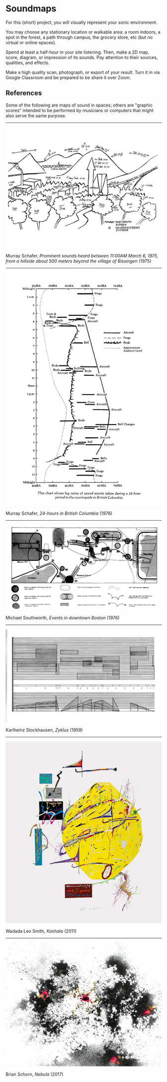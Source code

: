 # Soundmaps

For this (short) project, you will visually represent your sonic environment.

You may choose any stationary location or walkable area: a room indoors, a spot in the forest, a path through campus, the grocery store, etc (but no virtual or online spaces).

Spend at least a half-hour in your site listening. Then, make a 2D map, score, diagram, or impression of its sounds. Pay attention to their sources, qualities, and effects.

Make a high quality scan, photograph, or export of your result. Turn it in via Google Classroom and be prepared to be share it over Zoom.


## References

Some of the following are maps of sound in spaces; others are "graphic scores" intended to be performed by musicians or computers that might also serve the same purpose.

---

![](media/0_schafer_hillside_1975.jpg)

Murray Schafer, _Prominent sounds heard between 11:00AM March 6, 1975, from a hillside about 500 meters beyond the village of Bissingen_ (1975)

---

![](media/0_schafer_bc.jpg)

Murray Schafer, _24-hours in British Columbia_ (1976)

---

![](media/0_southworth_boston.png)

Michael Southworth, _Events in downtown Boston_ (1976)

---

![](media/0_stockhausen.jpg)

Karlheinz Stockhausen, _Zyklus_ (1959)

---

![](media/0_leo-smith_kashala.jpg)

Wadada Leo Smith, _Kashala_ (2011)

---

![](media/0_schorn_nebula.jpg)

Brian Schorn, _Nebula_ (2017)

